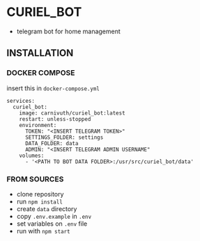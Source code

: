 # CURIEL_BOT
- telegram bot for home management

## INSTALLATION

### DOCKER COMPOSE

insert this in `docker-compose.yml`
```docker-compose
services:
  curiel_bot:
    image: carnivuth/curiel_bot:latest
    restart: unless-stopped
    environment:
      TOKEN: "<INSERT TELEGRAM TOKEN>"
      SETTINGS_FOLDER: settings
      DATA_FOLDER: data
      ADMIN: "<INSERT TELEGRAM ADMIN USERNAME"
    volumes:
      - '<PATH TO BOT DATA FOLDER>:/usr/src/curiel_bot/data'
```

### FROM SOURCES

- clone repository
- run  `npm install`
- create `data` directory
- copy `.env.example` in `.env`
- set variables on `.env` file
- run with  `npm start`
